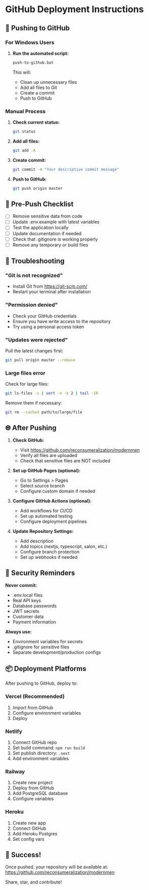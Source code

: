 # GitHub Deployment Instructions

## 🚀 Pushing to GitHub

### For Windows Users

1. **Run the automated script:**
   ```bash
   push-to-github.bat
   ```

   This will:
   - Clean up unnecessary files
   - Add all files to Git
   - Create a commit
   - Push to GitHub

### Manual Process

1. **Check current status:**
   ```bash
   git status
   ```

2. **Add all files:**
   ```bash
   git add -A
   ```

3. **Create commit:**
   ```bash
   git commit -m "Your descriptive commit message"
   ```

4. **Push to GitHub:**
   ```bash
   git push origin master
   ```

## 📝 Pre-Push Checklist

- [ ] Remove sensitive data from code
- [ ] Update .env.example with latest variables
- [ ] Test the application locally
- [ ] Update documentation if needed
- [ ] Check that .gitignore is working properly
- [ ] Remove any temporary or build files

## 🔧 Troubleshooting

### "Git is not recognized"
- Install Git from https://git-scm.com/
- Restart your terminal after installation

### "Permission denied"
- Check your GitHub credentials
- Ensure you have write access to the repository
- Try using a personal access token

### "Updates were rejected"
Pull the latest changes first:
```bash
git pull origin master --rebase
```

### Large files error
Check for large files:
```bash
git ls-files -s | sort -n -k 2 | tail -10
```

Remove them if necessary:
```bash
git rm --cached path/to/large/file
```

## 🌐 After Pushing

1. **Check GitHub:**
   - Visit https://github.com/reconsumeralization/modernmen
   - Verify all files are uploaded
   - Check that sensitive files are NOT included

2. **Set up GitHub Pages (optional):**
   - Go to Settings > Pages
   - Select source branch
   - Configure custom domain if needed

3. **Configure GitHub Actions (optional):**
   - Add workflows for CI/CD
   - Set up automated testing
   - Configure deployment pipelines

4. **Update Repository Settings:**
   - Add description
   - Add topics (nextjs, typescript, salon, etc.)
   - Configure branch protection
   - Set up webhooks if needed

## 🔐 Security Reminders

**Never commit:**
- .env.local files
- Real API keys
- Database passwords
- JWT secrets
- Customer data
- Payment information

**Always use:**
- Environment variables for secrets
- .gitignore for sensitive files
- Separate development/production configs

## 📦 Deployment Platforms

After pushing to GitHub, deploy to:

### Vercel (Recommended)
1. Import from GitHub
2. Configure environment variables
3. Deploy

### Netlify
1. Connect GitHub repo
2. Set build command: `npm run build`
3. Set publish directory: `.next`
4. Add environment variables

### Railway
1. Create new project
2. Deploy from GitHub
3. Add PostgreSQL database
4. Configure variables

### Heroku
1. Create new app
2. Connect GitHub
3. Add Heroku Postgres
4. Set config vars

## 🎉 Success!

Once pushed, your repository will be available at:
https://github.com/reconsumeralization/modernmen

Share, star, and contribute!